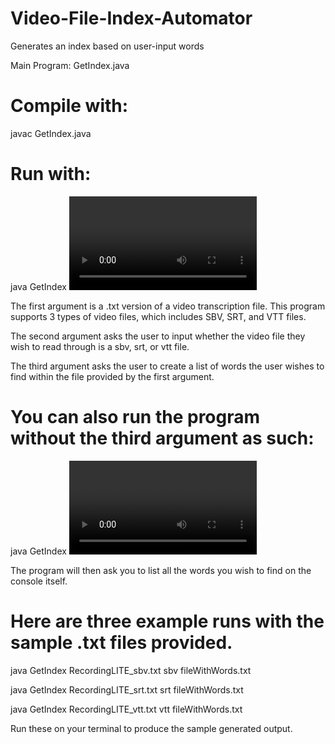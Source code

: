 # Video-File-Index-Automator
Generates an index based on user-input words

Main Program: GetIndex.java

# Compile with:
javac GetIndex.java

# Run with:
java GetIndex <video text file to read through> <TypeOfVideoFile> <text file with user-inputed words>

The first argument is a .txt version of a video transcription file. This program supports 3 types of video files, which
includes SBV, SRT, and VTT files. 

The second argument asks the user to input whether the video file they wish to read through is a sbv, srt, or vtt file. 

The third argument asks the user to create a list of words the user wishes to find within the file provided by the first argument.


# You can also run the program without the third argument as such:

java GetIndex <video text file to read through> <TypeOfVideoFile>

The program will then ask you to list all the words you wish to find on the console itself.



# Here are three example runs with the sample .txt files provided.

java GetIndex RecordingLITE_sbv.txt sbv fileWithWords.txt

java GetIndex RecordingLITE_srt.txt srt fileWithWords.txt

java GetIndex RecordingLITE_vtt.txt vtt fileWithWords.txt

Run these on your terminal to produce the sample generated output.
